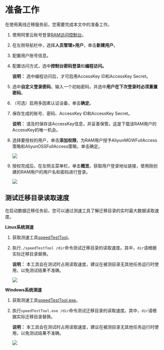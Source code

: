# 准备工作

在使用离线迁移服务前，您需要完成本文中的准备工作。

1.  使用阿里云账号登录[RAM访问控制台](https://ram.console.aliyun.com/overview)。

2.  在左侧导航栏中，选择**人员管理\>用户**，单击**新建用户**。

3.  配置用户账号信息。
4.  配置访问方式，选中**控制台密码登录**和**编程访问。**

    **说明：** 选中编程访问后，才可启用AccessKey ID和AccessKey Secret。

5.  选中**自定义登录密码**，输入一个初始密码，并选中**用户在下次登录时必须重置密码**。

6.  （可选）启用多因素认证设备，单击**确定**。

7.  保存生成的账号、密码、AccessKey ID和AccessKey Secret。

    **说明：** 请及时保存该AccessKey信息，并妥善保管。这是下载该RAM用户的AccessKey的唯一机会。

8.  选择要授权的用户，单击**添加权限**，为RAM用户授予AliyunMGWFullAccess策略和AliyunOSSFullAccess策略，单击确定。

    ![](http://docs-aliyun.cn-hangzhou.oss.aliyun-inc.com/assets/pic/119427/cn_zh/1558334253625/Image%2019.png)

9.  授权完成后，在左侧主菜单栏，单击**概览**，获取用户登录地址链接，使用刚创建的RAM用户的用户名和密码进行登录。

    ![](http://docs-aliyun.cn-hangzhou.oss.aliyun-inc.com/assets/pic/119427/cn_zh/1558334176112/Image%2041.png)


## 测试迁移目录读取速度

在启动数据迁移任务前，您可以通过测速工具了解迁移目录的实时最大数据读取速度。

**Linux系统测速**

1.  获取测速工具[speedTestTool](https://docs-aliyun.cn-hangzhou.oss.aliyun-inc.com/assets/attach/75011/cn_zh/1529570855775/speedTestTool?spm=a2c4g.11186623.2.7.3ab84905l4HmZP)。
2.  执行`./speedTestTool /dir`命令测试迁移目录的读取速度。其中，`dir`请根据实际迁移目录替换。

    **说明：** 本工具会在测试时占用读取速度，建议在被测目录无其他任务运行时使用，以免测试结果不准确。

    ![](http://docs-aliyun.cn-hangzhou.oss.aliyun-inc.com/assets/pic/118394/cn_zh/1557732336810/Image%2027.png)


**Windows系统测速**

1.  获取测速工具[speedTestTool.exe](https://docs-aliyun.cn-hangzhou.oss.aliyun-inc.com/assets/attach/75011/cn_zh/1529570905198/speedTestTool.exe?spm=a2c4g.11186623.2.9.3ab84905KkqX0z&file=speedTestTool.exe)。

2.  执行`speedTestTool.exe /dir`命令测试迁移目录的读取速度。其中，`dir`请根据实际迁移目录替换。

    **说明：** 本工具会在测试时占用读取速度，建议在被测目录无其他任务运行时使用，以免测试结果不准确。

    ![](http://docs-aliyun.cn-hangzhou.oss.aliyun-inc.com/assets/pic/118394/cn_zh/1557732438919/Image%2028.png)



